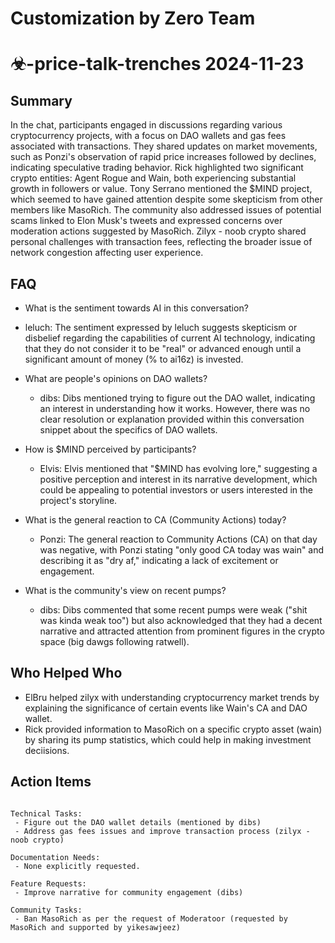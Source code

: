 # Customization by Zero Team

# ☣-price-talk-trenches 2024-11-23

## Summary
 In the chat, participants engaged in discussions regarding various cryptocurrency projects, with a focus on DAO wallets and gas fees associated with transactions. They shared updates on market movements, such as Ponzi's observation of rapid price increases followed by declines, indicating speculative trading behavior. Rick highlighted two significant crypto entities: Agent Rogue and Wain, both experiencing substantial growth in followers or value. Tony Serrano mentioned the $MIND project, which seemed to have gained attention despite some skepticism from other members like MasoRich. The community also addressed issues of potential scams linked to Elon Musk's tweets and expressed concerns over moderation actions suggested by MasoRich. Zilyx - noob crypto shared personal challenges with transaction fees, reflecting the broader issue of network congestion affecting user experience.

## FAQ
 - What is the sentiment towards AI in this conversation?
  - leluch: The sentiment expressed by leluch suggests skepticism or disbelief regarding the capabilities of current AI technology, indicating that they do not consider it to be "real" or advanced enough until a significant amount of money (% to ai16z) is invested.

- What are people's opinions on DAO wallets?
  - dibs: Dibs mentioned trying to figure out the DAO wallet, indicating an interest in understanding how it works. However, there was no clear resolution or explanation provided within this conversation snippet about the specifics of DAO wallets.

- How is $MIND perceived by participants?
  - Elvis: Elvis mentioned that "$MIND has evolving lore," suggesting a positive perception and interest in its narrative development, which could be appealing to potential investors or users interested in the project's storyline.

- What is the general reaction to CA (Community Actions) today?
  - Ponzi: The general reaction to Community Actions (CA) on that day was negative, with Ponzi stating "only good CA today was wain" and describing it as "dry af," indicating a lack of excitement or engagement.

- What is the community's view on recent pumps?
  - dibs: Dibs commented that some recent pumps were weak ("shit was kinda weak too") but also acknowledged that they had a decent narrative and attracted attention from prominent figures in the crypto space (big dawgs following ratwell).

## Who Helped Who
 - ElBru helped zilyx with understanding cryptocurrency market trends by explaining the significance of certain events like Wain's CA and DAO wallet.
- Rick provided information to MasoRich on a specific crypto asset (wain) by sharing its pump statistics, which could help in making investment deciisions.

## Action Items
 ```

Technical Tasks:
  - Figure out the DAO wallet details (mentioned by dibs)
  - Address gas fees issues and improve transaction process (zilyx - noob crypto)

Documentation Needs:
  - None explicitly requested.

Feature Requests:
  - Improve narrative for community engagement (dibs)

Community Tasks:
  - Ban MasoRich as per the request of Moderatoor (requested by MasoRich and supported by yikesawjeez)
```

